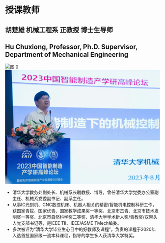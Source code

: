 # 授课教师

## 胡楚雄 机械工程系 正教授 博士生导师

## Hu Chuxiong, Professor, Ph.D. Supervisor, Department of Mechanical Engineering

![图 0](images/huchuxiong_1.png)  
![图 1](images/huchuxiong_2.png)  

* 清华大学教务处副处长、机械系长聘教授、博导，曾任清华大学党委办公室副主任、机械系党委副书记、副系主任。
* 从事IC光刻机、CNC数控机床、机器人相关的精密/智能机电控制科研工作，获国家青拔、国家优青、国家教学成果奖一等奖、北京市杰青、北京市技术发明奖一等奖、北京市自然科学奖二等奖、清华大学学术新人奖/青教奖/双带头人党支部书记等，是IEEE TII、IEEE/ASME TMech编委。
* 多次被评为“清华大学毕业生心目中的好教师及课程”，负责的课程于2020年入选首批国家级一流本科课程，指导的学生多人获清华大学特奖。
